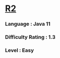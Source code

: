 # [R2](https://open.kattis.com/problems/r2)

### Language : Java 11

### Difficulty Rating : 1.3

### Level : Easy
